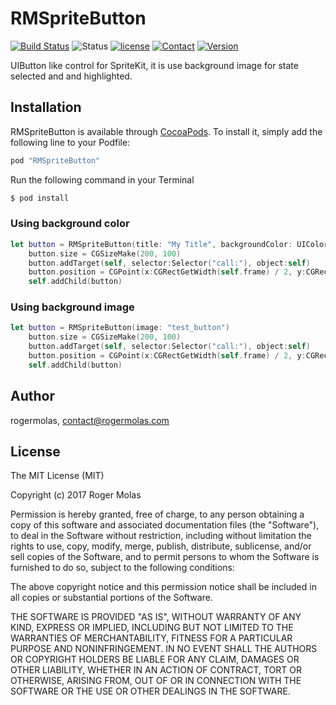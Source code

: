 # RMSpriteButton
[![Build Status](https://travis-ci.org/rogermolas/RMSpriteButton.svg?branch=master)](https://travis-ci.org/rogermolas/RMSpriteButton)
![Status](https://img.shields.io/badge/status-active-brightgreen.svg?style=flat) [![license](https://img.shields.io/github/license/mashape/apistatus.svg?maxAge=2592000)](https://github.com/rogermolas/RMSpriteButton/blob/master/LICENSE)
[![Contact](https://img.shields.io/badge/contact-@roger_molas-yellowgreen.svg?style=flat)](https://twitter.com/roger_molas)
[![Version](https://img.shields.io/cocoapods/v/RMSpriteButton.svg?style=flat)](http://cocoapods.org/pods/RMSpriteButton)

UIButton like control for SpriteKit, it is use background image for state selected and and highlighted.

## Installation

RMSpriteButton is available through [CocoaPods](http://cocoapods.org). To install
it, simply add the following line to your Podfile:

```ruby
pod "RMSpriteButton"
```

Run the following command in your Terminal
```bash
$ pod install
```

### Using background color
```swift
let button = RMSpriteButton(title: "My Title", backgroundColor: UIColor.blueColor())
    button.size = CGSizeMake(200, 100)
    button.addTarget(self, selector:Selector("call:"), object:self)
    button.position = CGPoint(x:CGRectGetWidth(self.frame) / 2, y:CGRectGetHeight(self.frame) / 2);
    self.addChild(button)
```

### Using background image
```swift
let button = RMSpriteButton(image: "test_button")
    button.size = CGSizeMake(200, 100)
    button.addTarget(self, selector:Selector("call:"), object:self)
    button.position = CGPoint(x:CGRectGetWidth(self.frame) / 2, y:CGRectGetHeight(self.frame) / 2);
    self.addChild(button)
```

## Author

rogermolas, contact@rogermolas.com

## License

The MIT License (MIT)

Copyright (c) 2017 Roger Molas

Permission is hereby granted, free of charge, to any person obtaining a copy
of this software and associated documentation files (the "Software"), to deal
in the Software without restriction, including without limitation the rights
to use, copy, modify, merge, publish, distribute, sublicense, and/or sell
copies of the Software, and to permit persons to whom the Software is
furnished to do so, subject to the following conditions:

The above copyright notice and this permission notice shall be included in all
copies or substantial portions of the Software.

THE SOFTWARE IS PROVIDED "AS IS", WITHOUT WARRANTY OF ANY KIND, EXPRESS OR
IMPLIED, INCLUDING BUT NOT LIMITED TO THE WARRANTIES OF MERCHANTABILITY,
FITNESS FOR A PARTICULAR PURPOSE AND NONINFRINGEMENT. IN NO EVENT SHALL THE
AUTHORS OR COPYRIGHT HOLDERS BE LIABLE FOR ANY CLAIM, DAMAGES OR OTHER
LIABILITY, WHETHER IN AN ACTION OF CONTRACT, TORT OR OTHERWISE, ARISING FROM,
OUT OF OR IN CONNECTION WITH THE SOFTWARE OR THE USE OR OTHER DEALINGS IN THE
SOFTWARE.
